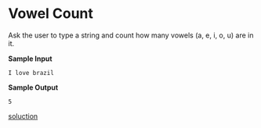 # Vowel Count

Ask the user to type a string and count how many vowels (a, e, i, o, u) are in it.

**Sample Input**

    I love brazil

**Sample Output**

    5

<a href="src/solution.c">soluction</a>
